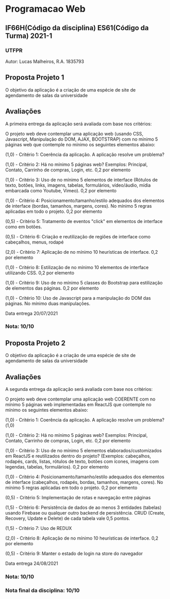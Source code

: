 # Programacao Web 
## IF66H(Código da disciplina) ES61(Código da Turma) 2021-1
### UTFPR

Autor: Lucas Malheiros, R.A. 1835793


## Proposta Projeto 1
O objetivo da aplicação é a criação de uma espécie de site de agendamento de salas da universidade

## Avaliações
A primeira entrega da aplicação será avaliada com base nos critérios:

O projeto web deve contemplar uma aplicação web (usando CSS, Javascript, Manipulação do DOM, AJAX, BOOTSTRAP) com no mínimo 5 páginas web que contemple no mínimo os seguintes elementos abaixo:

(1,0) - Critério 1: Coerência da aplicação. A aplicação resolve um problema? 

(1,0) - Critério 2:  Há no mínimo 5 páginas web? Exemplos: Principal, Contato, Carrinho de compras, Login, etc. 0,2 por elemento

(1,0) - Critério 3: Uso de no mínimo 5 elementos de interface (Rótulos de texto, botões, links, imagens, tabelas, formulários, vídeo/áudio, mídia embarcada como Youtube, Vimeo). 0,2 por elemento

(1,0) - Critério 4: Posicionamento/tamanho/estilo adequados dos elementos de interface (bordas, tamanhos, margens, cores). No mínimo 5 regras aplicadas em todo o projeto. 0,2 por elemento

(0,5) - Critério 5: Tratamento de eventos "click" em elementos de interface como em botões.

(0,5) - Critério 6: Criação e reutilização de regiões de interface como cabeçalhos, menus, rodapé

(2,0) - Critério 7: Aplicação de no mínimo 10 heurísticas de interface. 0,2 por elemento

(1,0) - Critério 8: Estilização de no mínimo 10 elementos de interface utilizando CSS. 0,2 por elemento

(1,0) - Critério 9: Uso de no mínimo 5 classes do Bootstrap para estilização de elementos das páginas. 0,2 por elemento

(1,0) - Critério 10: Uso de Javascript para a manipulação do DOM das páginas. No mínimo duas manipulações. 

Data entrega 20/07/2021

### Nota: 10/10

## Proposta Projeto 2
O objetivo da aplicação é a criação de uma espécie de site de agendamento de salas da universidade

## Avaliações
A segunda entrega da aplicação será avaliada com base nos critérios:

O projeto web deve contemplar uma aplicação web COERENTE com no mínimo 5 páginas web implementadas em ReactJS que contemple no mínimo os seguintes elementos abaixo:

(1,0) - Critério 1: Coerência da aplicação. A aplicação resolve um problema?(1,0)

(1,0) - Critério 2:  Há no mínimo 5 páginas web? Exemplos: Principal, Contato, Carrinho de compras, Login, etc. 0,2 por elemento

(1,0) - Critério 3: Uso de no mínimo 5 elementos elaborados/customizados em ReactJS e reutilizados dentro do projeto?  (Exemplos: cabeçalhos, rodapés,  cards, listas, rótulos de texto, botões com ícones, imagens com legendas, tabelas, formulários). 0,2 por elemento

(1,0) - Critério 4: Posicionamento/tamanho/estilo adequados dos elementos de interface (cabeçalhos, rodapés, bordas, tamanhos, margens, cores). No mínimo 5 regras aplicadas em todo o projeto. 0,2 por elemento

(0,5) - Critério 5: Implementação de rotas e navegação entre páginas

(1,5) - Critério 6: Persistência de dados de ao menos 3 entidades (tabelas) usando Firebase ou qualquer outro backend de persistência. CRUD (Create, Recovery, Update e Delete) de cada tabela vale 0,5 pontos.

(1,5) - Critério 7: Uso de REDUX

(2,0) - Critério 8: Aplicação de no mínimo 10 heurísticas de interface. 0,2 por elemento

(0,5) - Critério 9: Manter o estado de login na store do navegador

Data entrega 24/08/2021

### Nota: 10/10

### Nota final da disciplina: 10/10
